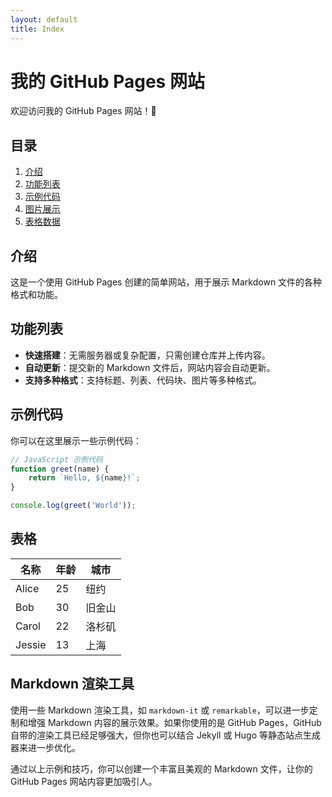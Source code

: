 ```yaml
---
layout: default
title: Index
---
```


# 我的 GitHub Pages 网站

欢迎访问我的 GitHub Pages 网站！🚀

## 目录

1. [介绍](#介绍)
2. [功能列表](#功能列表)
3. [示例代码](#示例代码)
4. [图片展示](#图片展示)
5. [表格数据](#表格数据)

## 介绍

这是一个使用 GitHub Pages 创建的简单网站，用于展示 Markdown 文件的各种格式和功能。

## 功能列表

* **快速搭建**：无需服务器或复杂配置，只需创建仓库并上传内容。
* **自动更新**：提交新的 Markdown 文件后，网站内容会自动更新。
* **支持多种格式**：支持标题、列表、代码块、图片等多种格式。

## 示例代码

你可以在这里展示一些示例代码：

```javascript
// JavaScript 示例代码
function greet(name) {
    return `Hello, ${name}!`;
}

console.log(greet('World'));
```

## 表格

| 名称 | 年龄 | 城市 |
|-------|-------|-------|
| Alice | 25 | 纽约 |
| Bob | 30 | 旧金山 |
| Carol | 22 | 洛杉矶 |
| Jessie | 13 | 上海 |

##  Markdown 渲染工具

使用一些 Markdown 渲染工具，如 `markdown-it` 或 `remarkable`，可以进一步定制和增强 Markdown 内容的展示效果。如果你使用的是 GitHub Pages，GitHub 自带的渲染工具已经足够强大，但你也可以结合 Jekyll 或 Hugo 等静态站点生成器来进一步优化。

通过以上示例和技巧，你可以创建一个丰富且美观的 Markdown 文件，让你的 GitHub Pages 网站内容更加吸引人。